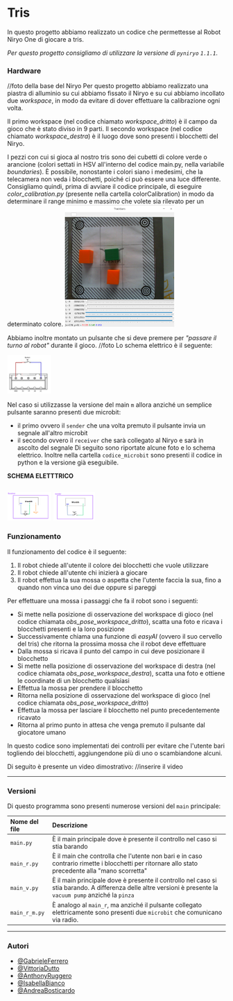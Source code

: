 
# Tris

In questo progetto abbiamo realizzato un codice che permettesse al Robot Niryo One di giocare a tris. 

_Per questo progetto consigliamo di utilizzare la versione di `pyniryo` `1.1.1`_.

### Hardware
//foto della base del Niryo
Per questo progetto abbiamo realizzato una piastra di alluminio su cui abbiamo fissato il Niryo e su cui abbiamo incollato due _workspace_, in modo da evitare di dover effettuare la calibrazione ogni volta.

Il primo workspace (nel codice chiamato _workspace_dritto_) è il campo da gioco che è stato diviso in 9 parti.
Il secondo workspace (nel codice chiamato _workspace_destra_) è il luogo dove sono presenti i blocchetti del Niryo.

I pezzi con cui si gioca al nostro tris sono dei cubetti di colore verde o arancione (colori settati in HSV all'interno del codice main.py, nella variabile _boundaries_). È possibile, nonostante i colori siano i medesimi, che la telecamera non veda i blocchetti, poiché ci può essere una luce differente.
Consigliamo quindi, prima di avviare il codice principale, di eseguire _color_calibration.py_ (presente nella cartella colorCalibration) in modo da determinare il range minimo e massimo che volete sia rilevato per un determinato colore.
<img src="./immagini/color_calibration.png" width="50%">

Abbiamo inoltre montato un pulsante che si deve premere per _"passare il turno al robot"_ durante il gioco.
//foto
Lo schema elettrico è il seguente:

<img src="./immagini/schema_elettrico.png" width="20%">

Nel caso si utilizzasse la versione del main `m` allora anziché un semplice pulsante saranno presenti due microbit: 
- il primo ovvero il `sender` che una volta premuto il pulsante invia un segnale all'altro microbit
- il secondo ovvero il `receiver` che sarà collegato al Niryo e sarà in ascolto del segnale
Di seguito sono riportate alcune foto e lo schema elettrico. Inoltre nella cartella `codice_microbit` sono presenti il codice in python e la versione già eseguibile.

**SCHEMA ELETTTRICO**

<img src="./immagini/receiver_microbit.png" width="20%"> <img src="./immagini/sender_microbit.png" width="19%">
---

### Funzionamento

Il funzionamento del codice è il seguente:
1. Il robot chiede all'utente il colore dei blocchetti che vuole utilizzare
2. Il robot chiede all'utente chi inizierà a giocare
3. Il robot effettua la sua mossa o aspetta che l'utente faccia la sua, fino a quando non vinca uno dei due oppure si pareggi

Per effettuare una mossa i passaggi che fa il robot sono i seguenti:
- Si mette nella posizione di osservazione del workspace di gioco (nel codice chiamata _obs_pose_workspace_dritto_), scatta una foto e ricava i blocchetti presenti e la loro posizione
- Successivamente chiama una funzione di _easyAI_ (ovvero il suo cervello del tris) che ritorna la prossima mossa che il robot deve effettuare
- Dalla mossa si ricava il punto del campo in cui deve posizionare il blocchetto
- Si mette nella posizione di osservazione del workspace di destra (nel codice chiamata _obs_pose_workspace_destra_), scatta una foto e ottiene le coordinate di un blocchetto qualsiasi
- Effettua la mossa per prendere il blocchetto
- Ritorna nella posizione di osservazione del workspace di gioco (nel codice chiamata _obs_pose_workspace_dritto_)
- Effettua la mossa per lasciare il blocchetto nel punto precedentemente ricavato
- Ritorna al primo punto in attesa che venga premuto il pulsante dal giocatore umano

In questo codice sono implementati dei controlli per evitare che l'utente bari togliendo dei blocchetti, aggiungendone più di uno o scambiandone alcuni.

Di seguito è presente un video dimostrativo:
//inserire il video

---

### Versioni
Di questo programma sono presenti numerose versioni del `main` principale:

| Nome del file | Descrizione     | 
| :-------- | :------- |
| `main.py` | È il main principale dove è presente il controllo nel caso si stia barando |
| `main_r.py` | È il main che controlla che l'utente non bari e in caso contrario rimette i blocchetti per ritornare allo stato precedente alla "mano scorretta" |
| `main_v.py` | È il main principale dove è presente il controllo nel caso si stia barando. A differenza delle altre versioni è presente la `vacuum pump` anziché la `pinza`|
| `main_r_m.py` | È analogo al `main_r`, ma anziché il pulsante collegato elettricamente sono presenti due `microbit` che comunicano via radio. |

---

### Autori
- [@GabrieleFerrero](https://github.com/GabrieleFerrero)
- [@VittoriaDutto](https://github.com/vikydutto)
- [@AnthonyRuggero](https://github.com/AnthonyRuggero)
- [@IsabellaBianco](https://github.com/IsabellaBianco)
- [@AndreaBosticardo](https://github.com/Bosticardo-Andrea)
